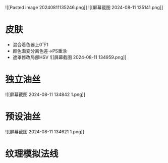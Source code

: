 ![[Pasted image 20240811135246.png]]
![[屏幕截图 2024-08-11 135141.png]]
# 皮肤
* 混合着色器上0下1
* 颜色渐变分离色差->PS重涂
* 遮罩修改局部HSV
![[屏幕截图 2024-08-11 134959.png]]
# 独立油丝
![[屏幕截图 2024-08-11 134842 1.png]]
# 预设油丝
![[屏幕截图 2024-08-11 134621 1.png]]
# 纹理模拟法线